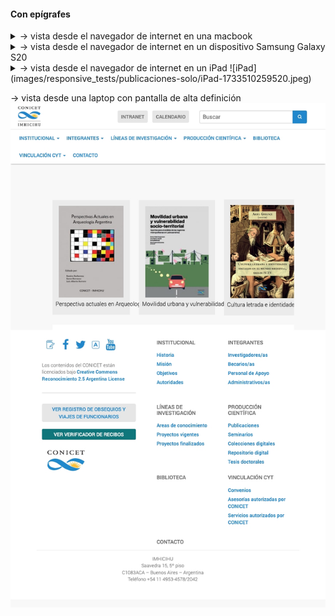 
#### Con epígrafes
<details>
<summary> → vista desde el navegador de internet en una macbook</summary>
	![macbook](/images/responsive_tests/publicaciones-solo/MacBook%20Pro-1733510259469.jpeg)
</details>

<details>
<summary> → vista desde el navegador de internet en un dispositivo Samsung Galaxy S20</summary>
![Samsung](images/responsive_tests/publicaciones-solo/Samsung%20Galaxy%20S20%20Ultra-1733510259470.jpeg)
</details>

<details>
<summary> → vista desde el navegador de internet en un iPad
![iPad](images/responsive_tests/publicaciones-solo/iPad-1733510259520.jpeg)
</details>

 → vista desde una laptop con pantalla de alta definición
 ![laptop](images/responsive_tests/publicaciones-solo/laptopWithHiDPIScreen-1733510259466.jpeg)
</details>
